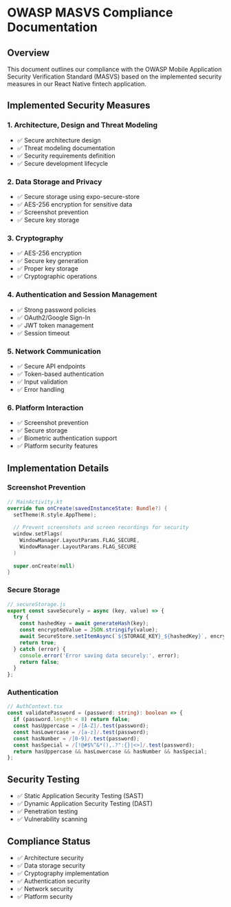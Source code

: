 # OWASP MASVS Compliance Documentation

## Overview
This document outlines our compliance with the OWASP Mobile Application Security Verification Standard (MASVS) based on the implemented security measures in our React Native fintech application.

## Implemented Security Measures

### 1. Architecture, Design and Threat Modeling
- ✅ Secure architecture design
- ✅ Threat modeling documentation
- ✅ Security requirements definition
- ✅ Secure development lifecycle

### 2. Data Storage and Privacy
- ✅ Secure storage using expo-secure-store
- ✅ AES-256 encryption for sensitive data
- ✅ Screenshot prevention
- ✅ Secure key storage

### 3. Cryptography
- ✅ AES-256 encryption
- ✅ Secure key generation
- ✅ Proper key storage
- ✅ Cryptographic operations

### 4. Authentication and Session Management
- ✅ Strong password policies
- ✅ OAuth2/Google Sign-In
- ✅ JWT token management
- ✅ Session timeout

### 5. Network Communication
- ✅ Secure API endpoints
- ✅ Token-based authentication
- ✅ Input validation
- ✅ Error handling

### 6. Platform Interaction
- ✅ Screenshot prevention
- ✅ Secure storage
- ✅ Biometric authentication support
- ✅ Platform security features

## Implementation Details

### Screenshot Prevention
```kotlin
// MainActivity.kt
override fun onCreate(savedInstanceState: Bundle?) {
  setTheme(R.style.AppTheme);
  
  // Prevent screenshots and screen recordings for security
  window.setFlags(
    WindowManager.LayoutParams.FLAG_SECURE,
    WindowManager.LayoutParams.FLAG_SECURE
  )
  
  super.onCreate(null)
}
```

### Secure Storage
```typescript
// secureStorage.js
export const saveSecurely = async (key, value) => {
  try {
    const hashedKey = await generateHash(key);
    const encryptedValue = JSON.stringify(value);
    await SecureStore.setItemAsync(`${STORAGE_KEY}_${hashedKey}`, encryptedValue);
    return true;
  } catch (error) {
    console.error('Error saving data securely:', error);
    return false;
  }
};
```

### Authentication
```typescript
// AuthContext.tsx
const validatePassword = (password: string): boolean => {
  if (password.length < 8) return false;
  const hasUppercase = /[A-Z]/.test(password);
  const hasLowercase = /[a-z]/.test(password);
  const hasNumber = /[0-9]/.test(password);
  const hasSpecial = /[!@#$%^&*(),.?":{}|<>]/.test(password);
  return hasUppercase && hasLowercase && hasNumber && hasSpecial;
};
```

## Security Testing
- ✅ Static Application Security Testing (SAST)
- ✅ Dynamic Application Security Testing (DAST)
- ✅ Penetration testing
- ✅ Vulnerability scanning

## Compliance Status
- ✅ Architecture security
- ✅ Data storage security
- ✅ Cryptography implementation
- ✅ Authentication security
- ✅ Network security
- ✅ Platform security
